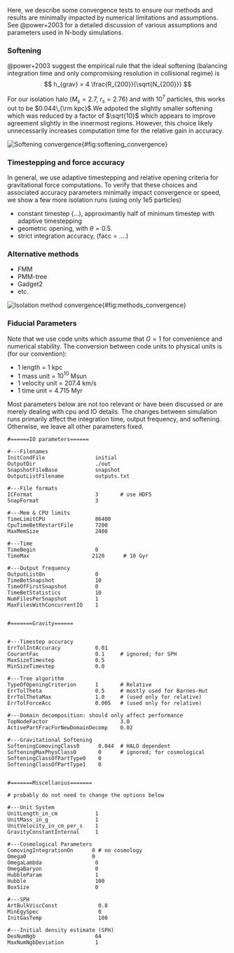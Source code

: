 

Here, we describe some convergence tests to ensure our methods and results are minimally impacted by numerical limitations and assumptions. See @power+2003 for a detailed discussion of various assumptions and parameters used in N-body simulations. 

### Softening

@power+2003 suggest the empirical rule that the ideal softening (balancing integration time and only compromising resolution in collisional regime) is 
$$
h_{grav} = 4 \frac{R_{200}}{\sqrt{N_{200}}}
$$

For our isolation halo ($M_s=2.7$, $r_s=2.76$) and with $10^7$ particles, this works out to be $0.044\,{\rm kpc}$.We adpoted the slightly smaller softening which was reduced by a factor of $\sqrt{10}$ which appears to improve agreement slightly in the innermost regions. However, this choice likely unnecessarily increases computation time for the relative gain in accuracy.

![Softening convergence](/Users/daniel/thesis/figures/iso_converg_softening.png){#fig:softening_convergence}

### Timestepping and force accuracy

In general, we use adaptive timestepping and relative opening criteria for gravitational force computations. To verify that these choices and associated accuracy parameters minimally impact convergence or speed, we show a few more isolation runs (using only 1e5 particles)

- constant timestep (...), approximantly half of minimum timestep with adaptive timestepping
- geometric opening, with $\theta = 0.5$.
- strict integration accuracy, (facc = ....)

### Alternative methods

- FMM
- PMM-tree
- Gadget2
- etc.

![Isolation method convergence](/Users/daniel/thesis/figures/iso_converg_methods.png){#fig:methods_convergence}

### Fiducial Parameters

Note that we use code units which assume that $G=1$ for convenience and numerical stability. The conversion between code units to physical units is (for our convention):

- 1 length = 1 kpc
- 1 mass unit = $10^{10}$ Msun
- 1 velocity unit = 207.4 km/s
- 1 time unit = 4.715 Myr

Most parameters below are not too relevant or have been discussed or are merely dealing with cpu and IO details. The changes between simulation runs primarily affect the integration time, output frequency, and softening. Otherwise, we leave all other parameters fixed. 

 ```
#======IO parameters======

#---Filenames
InitCondFile                initial
OutputDir                   ./out
SnapshotFileBase            snapshot
OutputListFilename          outputs.txt

#---File formats 
ICFormat                    3       # use HDF5
SnapFormat                  3 

#---Mem & CPU limits
TimeLimitCPU                86400
CpuTimeBetRestartFile       7200
MaxMemSize                  2400

#---Time
TimeBegin                   0
TimeMax	                   2120      # 10 Gyr

#---Output frequency
OutputListOn                0
TimeBetSnapshot             10
TimeOfFirstSnapshot         0 
TimeBetStatistics           10
NumFilesPerSnapshot         1
MaxFilesWithConcurrentIO    1 


#=======Gravity======


#---Timestep accuracy
ErrTolIntAccuracy           0.01
CourantFac                  0.1     # ignored; for SPH
MaxSizeTimestep             0.5
MinSizeTimestep             0.0 

#---Tree algorithm
TypeOfOpeningCriterion      1       # Relative
ErrTolTheta                 0.5     # mostly used for Barnes-Hut
ErrTolThetaMax              1.0     # (used only for relative)
ErrTolForceAcc              0.005   # (used only for relative)

#---Domain decomposition: should only affect performance
TopNodeFactor                       3.0
ActivePartFracForNewDomainDecomp    0.02

#---Gravitational Softening
SofteningComovingClass0      0.044  # HALO dependent
SofteningMaxPhysClass0       0      # ignored; for cosmological
SofteningClassOfPartType0    0
SofteningClassOfPartType1    0


#=======Miscellanius=======

# probably do not need to change the options below 

#---Unit System
UnitLength_in_cm            1 
UnitMass_in_g               1
UnitVelocity_in_cm_per_s    1 
GravityConstantInternal     1

#---Cosmological Parameters 
ComovingIntegrationOn	   0 # no cosmology
Omega0	                   0
OmegaLambda                 0 
OmegaBaryon                 0
HubbleParam                 1
Hubble                      100
BoxSize                     0

#---SPH
ArtBulkViscConst             0.8
MinEgySpec                   0
InitGasTemp                  100

#---Initial density estimate (SPH)
DesNumNgb                   64
MaxNumNgbDeviation          1
 ```

